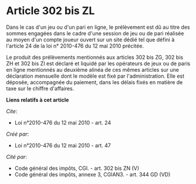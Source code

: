 # Article 302 bis ZL

Dans le cas d'un jeu ou d'un pari en ligne, le prélèvement est dû au titre des sommes engagées dans le cadre d'une session de
jeu ou de pari réalisée au moyen d'un compte joueur ouvert sur un site dédié tel que défini à l'article 24 de la loi n°
2010-476 du 12 mai 2010 précitée. 

Le produit des prélèvements mentionnés aux articles 302 bis ZG, 302 bis ZH et 302 bis ZI est déclaré et liquidé par les
opérateurs de jeux ou de paris en ligne mentionnés au deuxième alinéa de ces mêmes articles sur une déclaration mensuelle
dont le modèle est fixé par l'administration. Elle est déposée, accompagnée du paiement, dans les délais fixés en matière de
taxe sur le chiffre d'affaires.

**Liens relatifs à cet article**

_Cite_:

  - Loi n°2010-476 du 12 mai 2010 - art. 24

_Créé par_:

  - Loi n°2010-476 du 12 mai 2010 - art. 47

_Cité par_:

  - Code général des impôts, CGI. - art. 302 bis ZN (V)
  - Code général des impôts, annexe 3, CGIAN3. - art. 344 GD (VD)
